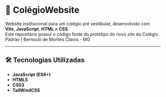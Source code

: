 # 🏫 ColégioWebsite

Website institucional para um colégio pré vestibular, desenvolvido com **Vite**, **JavaScript**, **HTML** e **CSS**.  
Este repositório possui o código fonte do protótipo do novo site do Colégio Padrão | Bernoulii de Montes Claros - MG

---

## 🛠️ Tecnologias Utilizadas

- **JavaScript (ES6+)**
- **HTML5**
- **CSS3**
- **TailWindCSS**
